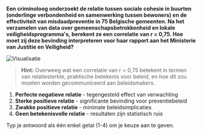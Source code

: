 **Een criminoloog onderzoekt de relatie tussen sociale cohesie in buurten (onderlinge verbondenheid en samenwerking tussen bewoners) en de effectiviteit van misdaadpreventie in 75 Belgische gemeenten. Na het verzamelen van data over gemeenschapsbetrokkenheid en lokale veiligheidsprogramma's, berekent ze een correlatie van r = 0,75. Hoe moet zij deze bevinding interpreteren voor haar rapport aan het Ministerie van Justitie en Veiligheid?**

![Visualisatie](image/question_3.8.png)

> **Hint:** Overweeg wat een correlatie van r = 0,75 betekent in termen van relatiesterkte, praktische betekenis voor beleid, en hoe dit zou moeten worden gecommuniceerd aan beleidsmakers.

1. **Perfecte negatieve relatie** - tegengesteld effect van verwachting
2. **Sterke positieve relatie** - significante bevinding voor preventiebeleid
3. **Zwakke positieve relatie** - minimale beleidsimplicaties
4. **Geen betekenisvolle relatie** - resultaten zijn statistisch ruis

Typ je antwoord als één enkel getal (1-4) om je keuze aan te geven.